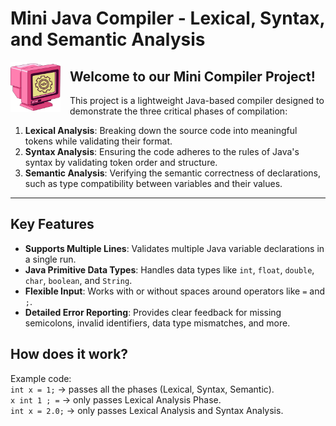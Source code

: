# Mini Java Compiler - Lexical, Syntax, and Semantic Analysis

<img src="./icon.png" alt="Mini Compiler Icon" width="80" height="80" align="left" style="margin-right: 15px;" />

## Welcome to our **Mini Compiler Project**!  ##




This project is a lightweight Java-based compiler designed to demonstrate the three critical phases of compilation:  

1. **Lexical Analysis**: Breaking down the source code into meaningful tokens while validating their format.  
2. **Syntax Analysis**: Ensuring the code adheres to the rules of Java's syntax by validating token order and structure.  
3. **Semantic Analysis**: Verifying the semantic correctness of declarations, such as type compatibility between variables and their values.  

---

## Key Features  
- **Supports Multiple Lines**: Validates multiple Java variable declarations in a single run.  
- **Java Primitive Data Types**: Handles data types like `int`, `float`, `double`, `char`, `boolean`, and `String`.  
- **Flexible Input**: Works with or without spaces around operators like `=` and `;`.  
- **Detailed Error Reporting**: Provides clear feedback for missing semicolons, invalid identifiers, data type mismatches, and more.  

## How does it work?  
Example code:  
`int x = 1;`  → passes all the phases (Lexical, Syntax, Semantic).  
`x int 1 ; =` → only passes Lexical Analysis Phase.  
`int x = 2.0;` → only passes Lexical Analysis and Syntax Analysis.  
